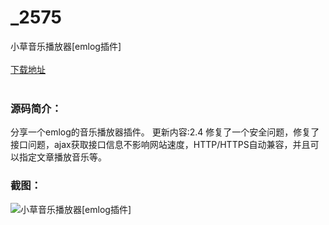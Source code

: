# _2575
小草音乐播放器[emlog插件]
<br/></br>
[下载地址](https://www.uuid2.com/2575.html "下载地址")
<br/></br>
<h3>源码简介：</h3>
<p>分享一个emlog的音乐播放器插件。  更新内容:2.4 修复了一个安全问题，修复了接口问题，ajax获取接口信息不影响网站速度，HTTP/HTTPS自动兼容，并且可以指定文章播放音乐等。<p>
<h3>截图：</h3>
<img src="https://www.uuid2.com/wp-content/uploads/img/202105/007ada1601.jpg" alt="小草音乐播放器[emlog插件]">

